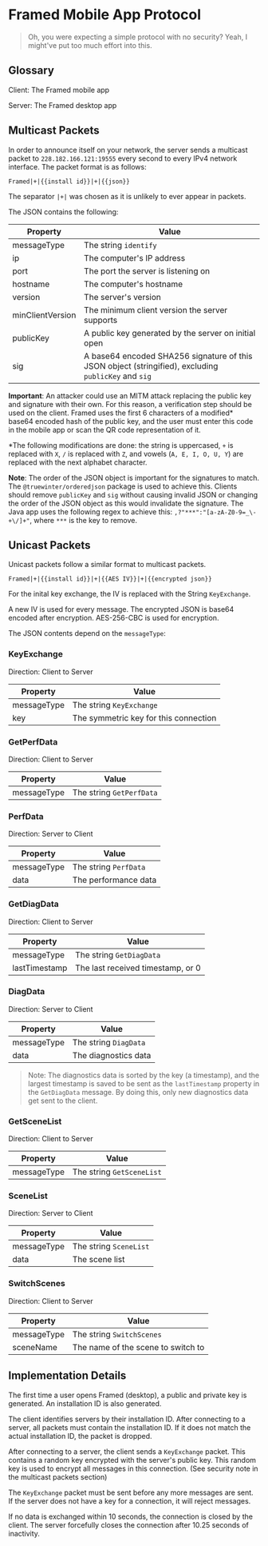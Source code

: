 # Framed Mobile App Protocol

> Oh, you were expecting a simple protocol with no security? Yeah, I might've put too much effort into this.

## Glossary

Client: The Framed mobile app

Server: The Framed desktop app

## Multicast Packets

In order to announce itself on your network, the server sends a multicast packet to `228.182.166.121:19555` every second to every IPv4 network interface. The packet format is as follows:

`Framed|+|{{install id}}|+|{{json}}`

The separator `|+|` was chosen as it is unlikely to ever appear in packets.

The JSON contains the following:

| Property | Value |
| -------- | ----- |
| messageType | The string `identify` |
| ip | The computer's IP address |
| port | The port the server is listening on |
| hostname | The computer's hostname |
| version | The server's version |
| minClientVersion | The minimum client version the server supports |
| publicKey | A public key generated by the server on initial open |
| sig | A base64 encoded SHA256 signature of this JSON object (stringified), excluding `publicKey` and `sig`

**Important**: An attacker could use an MITM attack replacing the public key and signature with their own. For this reason, a verification step should be used on the client. Framed uses the first 6 characters of a modified* base64 encoded hash of the public key, and the user must enter this code in the mobile app or scan the QR code representation of it.

*The following modifications are done: the string is uppercased, `+` is replaced with `X`, `/` is replaced with `Z`, and vowels (`A, E, I, O, U, Y`) are replaced with the next alphabet character.

**Note**: The order of the JSON object is important for the signatures to match. The `@truewinter/orderedjson` package is used to achieve this. Clients should remove `publicKey` and `sig` without causing invalid JSON or changing the order of the JSON object as this would invalidate the signature. The Java app uses the following regex to achieve this: `,?"***":"[a-zA-Z0-9=_\-+\/]+"`, where `***` is the key to remove.

## Unicast Packets

Unicast packets follow a similar format to multicast packets.

`Framed|+|{{install id}}|+|{{AES IV}}|+|{{encrypted json}}`

For the inital key exchange, the IV is replaced with the String `KeyExchange`.

A new IV is used for every message. The encrypted JSON is base64 encoded after encryption. AES-256-CBC is used for encryption.

The JSON contents depend on the `messageType`:

### KeyExchange

Direction: Client to Server

| Property | Value |
| -------- | ----- |
| messageType | The string `KeyExchange` |
| key | The symmetric key for this connection |

### GetPerfData

Direction: Client to Server

| Property | Value |
| -------- | ----- |
| messageType | The string `GetPerfData` |

### PerfData

Direction: Server to Client

| Property | Value |
| -------- | ----- |
| messageType | The string `PerfData` |
| data | The performance data |

### GetDiagData

Direction: Client to Server

| Property | Value |
| -------- | ----- |
| messageType | The string `GetDiagData` |
| lastTimestamp | The last received timestamp, or 0 |

### DiagData

Direction: Server to Client

| Property | Value |
| -------- | ----- |
| messageType | The string `DiagData` |
| data | The diagnostics data |

> Note: The diagnostics data is sorted by the key (a timestamp), and the largest timestamp is saved to be sent as the `lastTimestamp` property in the `GetDiagData` message. By doing this, only new diagnostics data get sent to the client.

### GetSceneList

Direction: Client to Server

| Property | Value |
| -------- | ----- |
| messageType | The string `GetSceneList` |

### SceneList

Direction: Server to Client

| Property | Value |
| -------- | ----- |
| messageType | The string `SceneList` |
| data | The scene list |

### SwitchScenes

Direction: Client to Server

| Property | Value |
| -------- | ----- |
| messageType | The string `SwitchScenes` |
| sceneName | The name of the scene to switch to |

## Implementation Details

The first time a user opens Framed (desktop), a public and private key is generated. An installation ID is also generated.

The client identifies servers by their installation ID. After connecting to a server, all packets must contain the installation ID. If it does not match the actual installation ID, the packet is dropped.

After connecting to a server, the client sends a `KeyExchange` packet. This contains a random key encrypted with the server's public key. This random key is used to encrypt all messages in this connection. (See security note in the multicast packets section)

The `KeyExchange` packet must be sent before any more messages are sent. If the server does not have a key for a connection, it will reject messages.

If no data is exchanged within 10 seconds, the connection is closed by the client. The server forcefully closes the connection after 10.25 seconds of inactivity.